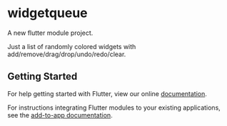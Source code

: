 # widgetqueue

A new flutter module project.

Just a list of randomly colored widgets with add/remove/drag/drop/undo/redo/clear.

## Getting Started

For help getting started with Flutter, view our online
[documentation](https://flutter.dev/).

For instructions integrating Flutter modules to your existing applications,
see the [add-to-app documentation](https://flutter.dev/docs/development/add-to-app).
